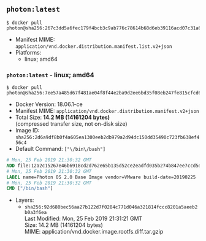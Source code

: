 ## `photon:latest`

```console
$ docker pull photon@sha256:267c3dd5a6fec179f4bcb3c9ab776c78614b68d6eb39116acd07c31a60c6f0e3
```

-	Manifest MIME: `application/vnd.docker.distribution.manifest.list.v2+json`
-	Platforms:
	-	linux; amd64

### `photon:latest` - linux; amd64

```console
$ docker pull photon@sha256:7ee57a485d67f481ae04f8f44e2ba9d2ee6bd35f08eb247fe815cfcd664a4c2a
```

-	Docker Version: 18.06.1-ce
-	Manifest MIME: `application/vnd.docker.distribution.manifest.v2+json`
-	Total Size: **14.2 MB (14161204 bytes)**  
	(compressed transfer size, not on-disk size)
-	Image ID: `sha256:2d6a9df8b0f4a605ea1300eeb2db979a2d94dc150dd35490c723fb638ef456c4`
-	Default Command: `["\/bin\/bash"]`

```dockerfile
# Mon, 25 Feb 2019 21:30:32 GMT
ADD file:12a2c15267e46b6918cd2d762e65b135d52ce2eadfd035b274b847ee7ccd5d46 in / 
# Mon, 25 Feb 2019 21:30:32 GMT
LABEL name=Photon OS 2.0 Base Image vendor=VMware build-date=20190225
# Mon, 25 Feb 2019 21:30:32 GMT
CMD ["/bin/bash"]
```

-	Layers:
	-	`sha256:92d680bec56aa27b122d7f0284c771d046a321814fccc8201a5aeeb2b0a3f6ea`  
		Last Modified: Mon, 25 Feb 2019 21:31:21 GMT  
		Size: 14.2 MB (14161204 bytes)  
		MIME: application/vnd.docker.image.rootfs.diff.tar.gzip
